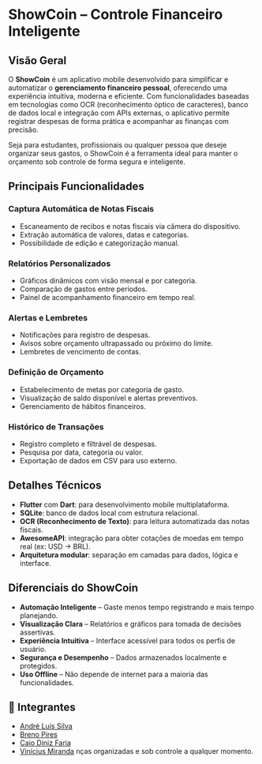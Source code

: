 # ShowCoin – Controle Financeiro Inteligente

## Visão Geral

O **ShowCoin** é um aplicativo mobile desenvolvido para simplificar e automatizar o **gerenciamento financeiro pessoal**, oferecendo uma experiência intuitiva, moderna e eficiente. Com funcionalidades baseadas em tecnologias como OCR (reconhecimento óptico de caracteres), banco de dados local e integração com APIs externas, o aplicativo permite registrar despesas de forma prática e acompanhar as finanças com precisão.

Seja para estudantes, profissionais ou qualquer pessoa que deseje organizar seus gastos, o ShowCoin é a ferramenta ideal para manter o orçamento sob controle de forma segura e inteligente.

## Principais Funcionalidades

### Captura Automática de Notas Fiscais
- Escaneamento de recibos e notas fiscais via câmera do dispositivo.
- Extração automática de valores, datas e categorias.
- Possibilidade de edição e categorização manual.

### Relatórios Personalizados
- Gráficos dinâmicos com visão mensal e por categoria.
- Comparação de gastos entre períodos.
- Painel de acompanhamento financeiro em tempo real.

### Alertas e Lembretes
- Notificações para registro de despesas.
- Avisos sobre orçamento ultrapassado ou próximo do limite.
- Lembretes de vencimento de contas.

### Definição de Orçamento
- Estabelecimento de metas por categoria de gasto.
- Visualização de saldo disponível e alertas preventivos.
- Gerenciamento de hábitos financeiros.

### Histórico de Transações
- Registro completo e filtrável de despesas.
- Pesquisa por data, categoria ou valor.
- Exportação de dados em CSV para uso externo.

## Detalhes Técnicos

- **Flutter** com **Dart**: para desenvolvimento mobile multiplataforma.
- **SQLite**: banco de dados local com estrutura relacional.
- **OCR (Reconhecimento de Texto)**: para leitura automatizada das notas fiscais.
- **AwesomeAPI**: integração para obter cotações de moedas em tempo real (ex: USD → BRL).
- **Arquitetura modular**: separação em camadas para dados, lógica e interface.

## Diferenciais do ShowCoin

- **Automação Inteligente** – Gaste menos tempo registrando e mais tempo planejando.
- **Visualização Clara** – Relatórios e gráficos para tomada de decisões assertivas.
- **Experiência Intuitiva** – Interface acessível para todos os perfis de usuário.
- **Segurança e Desempenho** – Dados armazenados localmente e protegidos.
- **Uso Offline** – Não depende de internet para a maioria das funcionalidades.

## 👥 Integrantes

- [André Luís Silva](https://andrels.net/)
- [Breno Pires](https://www.linkedin.com/in/brenopiressantos/)
- [Caio Diniz Faria](https://www.linkedin.com/in/caiofdiniz)
- [Vinícius Miranda](https://www.linkedin.com/in/vinimiraa/)
nças organizadas e sob controle a qualquer momento.
